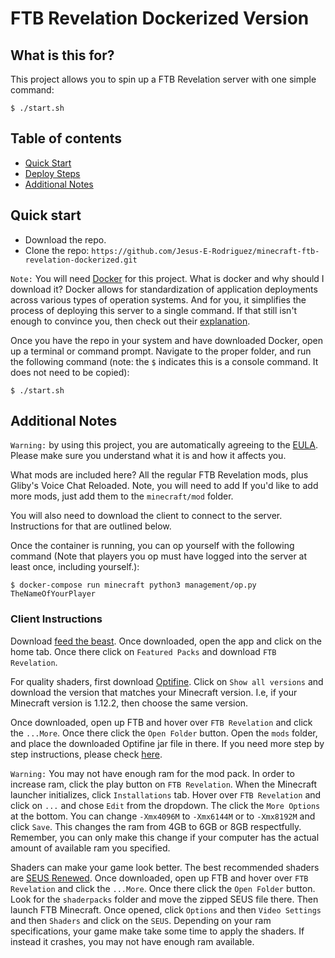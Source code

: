 # FTB Revelation Dockerized Version


## What is this for?
This project allows you to spin up a FTB Revelation server with one simple command:

    $ ./start.sh
    
## Table of contents

- [Quick Start](#quick-start)
- [Deploy Steps](#local-deploy-steps)
- [Additional Notes](#additional-notes)

## Quick start

- Download the repo.
- Clone the repo: `https://github.com/Jesus-E-Rodriguez/minecraft-ftb-revelation-dockerized.git`

`Note:` You will need [Docker](https://www.docker.com/products/docker-desktop) for this project. What is docker and why should I download it?
Docker allows for standardization of application deployments across various types of operation systems. And for you, it simplifies the 
process of deploying this server to a single command. If that still isn't enough to convince you, then check out their [explanation](https://www.docker.com/resources/what-container).

Once you have the repo in your system and have downloaded Docker, open up a terminal or command prompt. Navigate to the proper folder, and
run the following command (note: the `$` indicates this is a console command. It does not need to be copied):

    $ ./start.sh

## Additional Notes

`Warning:` by using this project, you are automatically agreeing to the [EULA](https://account.mojang.com/documents/minecraft_eula). Please make sure you 
understand what it is and how it affects you.

What mods are included here? All the regular FTB Revelation mods, plus Gliby's Voice Chat Reloaded. Note, you will need to add If you'd like to add more mods, 
just add them to the `minecraft/mod` folder.

You will also need to download the client to connect to the server. Instructions for that are outlined below.

Once the container is running, you can op yourself with the following command (Note that players you op must have logged into
the server at least once, including yourself.):

    $ docker-compose run minecraft python3 management/op.py TheNameOfYourPlayer

### Client Instructions

Download [feed the beast](https://www.feed-the-beast.com/). Once downloaded, open the app
and click on the home tab. Once there click on `Featured Packs` and download `FTB Revelation`.

For quality shaders, first download [Optifine](https://optifine.net/downloads). 
Click on `Show all versions` and download the version that matches your Minecraft version. 
I.e, if your Minecraft version is 1.12.2, then choose the same version.

Once downloaded, open up FTB and hover over `FTB Revelation` and click the `...More`. Once there click the 
`Open Folder` button. Open the `mods` folder, and place the downloaded Optifine jar file in there. If you need more step
by step instructions, please check [here](https://ftb.gamepedia.com/Shaders_(programs)).

`Warning:` You may not have enough ram for the mod pack. In order to increase ram,
click the play button on `FTB Revelation`. When the Minecraft launcher initializes, click `Installations` tab.
Hover over `FTB Revelation` and click on `...` and chose `Edit` from the dropdown. The click the `More Options`
at the bottom. You can change `-Xmx4096M` to `-Xmx6144M` or to `-Xmx8192M` and click `Save`. This changes the ram
from 4GB to 6GB or 8GB respectfully. Remember, you can only make this change
if your computer has the actual amount of available ram you specified.

Shaders can make your game look better. The best recommended shaders are [SEUS Renewed](https://www.sonicether.com/seus/).
Once downloaded, open up FTB and hover over `FTB Revelation` and click the `...More`. Once there click the 
`Open Folder` button. Look for the `shaderpacks` folder and move the zipped SEUS file there. Then launch FTB Minecraft. Once opened,
click `Options` and then `Video Settings` and then `Shaders` and click on the `SEUS`. Depending on your ram specifications, your game
make take some time to apply the shaders. If instead it crashes, you may not have enough ram available.